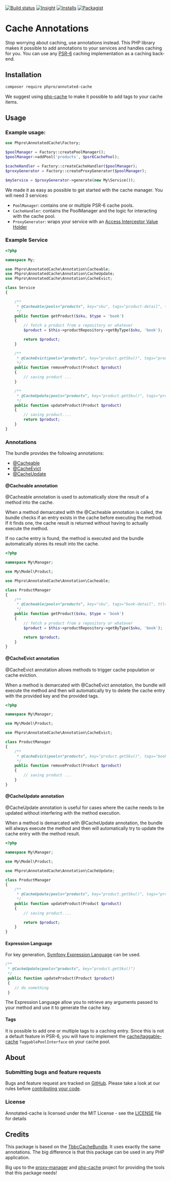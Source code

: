 [![Build status](https://api.travis-ci.org/phpro/annotated-cache.svg)](http://travis-ci.org/phpro/annotated-cache)
[![Insight](https://img.shields.io/sensiolabs/i/a270b460-11f9-482e-851f-abf37b48fec1.svg)](https://insight.sensiolabs.com/projects/a270b460-11f9-482e-851f-abf37b48fec1)
[![Installs](https://img.shields.io/packagist/dt/phpro/annotated-cache.svg)](https://packagist.org/packages/phpro/annotated-cache/stats)
[![Packagist](https://img.shields.io/packagist/v/phpro/annotated-cache.svg)](https://packagist.org/packages/phpro/annotated-cache)

# Cache Annotations

Stop worrying about caching, use annotations instead. 
 This PHP library makes it possible to add annotations to your services and handles caching for you.
 You can use any [PSR-6](http://www.php-fig.org/psr/psr-6/) caching implementation as a caching back-end.
 
## Installation

```sh
composer require phpro/annotated-cache
```

We suggest using [php-cache](http://www.php-cache.com/en/latest/) to make it possible to add tags to your cache items.


## Usage

### Example usage:
```php
use Phpro\AnnotatedCache\Factory;

$poolManager = Factory::createPoolManager();
$poolManager->addPool('products', $psr6CachePool);

$cacheHandler = Factory::createCacheHandler($poolManager);
$proxyGenerator = Factory::createProxyGenerator($poolManager);

$myService = $proxyGenerator->generate(new My\Service());
```

We made it as easy as possible to get started with the cache manager. You will need 3 services:

- `PoolManager`: contains one or multiple PSR-6 cache pools.
- `CacheHandler`: contains the PoolManager and the logic for interacting with the cache pool.
- `ProxyGenerator`: wraps your service with an [Access Interceptor Value Holder](https://ocramius.github.io/ProxyManager/docs/access-interceptor-value-holder.html)


### Example Service
```php
<?php

namespace My;

use Phpro\AnnotatedCache\Annotation\Cacheable;
use Phpro\AnnotatedCache\Annotation\CacheUpdate;
use Phpro\AnnotatedCache\Annotation\CacheEvict;

class Service
{

    /**
     * @Cacheable(pools="products", key="sku", tags="product-detail", ttl=300)
     */
    public function getProduct($sku, $type = 'book')
    {
        // fetch a product from a repository or whatever
        $product = $this->productRepository->getByType($sku, 'book');

        return $product;
    }

    /**
     * @CacheEvict(pools="products", key="product.getSku()", tags="product-overview,product-reports")
     */
    public function removeProduct(Product $product)
    {
        // saving product ...
    }

    /**
     * @CacheUpdate(pools="products", key="product.getSku()", tags="product-detail", ttl=300)
     */
    public function updateProduct(Product $product)
    {
        // saving product....
        return $product;
    }
}
```

### Annotations

The bundle provides the following annotations:
* [@Cacheable](#cacheable-annotation)
* [@CacheEvict](#cacheevict-annotation)
* [@CacheUpdate](#cacheupdate-annotation)

#### @Cacheable annotation

@Cacheable annotation is used to automatically store the result of a method into the cache.

When a method demarcated with the @Cacheable annotation is called, the bundle checks if an entry exists in the cache
before executing the method. If it finds one, the cache result is returned without having to actually execute the method.

If no cache entry is found, the method is executed and the bundle automatically stores its result into the cache.

```PHP
<?php

namespace My\Manager;

use My\Model\Product;

use Phpro\AnnotatedCache\Annotation\Cacheable;

class ProductManager
{
    /**
     * @Cacheable(pools="products", key="sku", tags="book-detail", ttl=500)
     */
    public function getProduct($sku, $type = 'book')
    {
        // fetch a product from a repository or whatever
        $product = $this->productRepository->getByType($sku, 'book');

        return $product;
    }
}
```

#### @CacheEvict annotation

@CacheEvict annotation allows methods to trigger cache population or cache eviction.

When a method is demarcated with @CacheEvict annotation, the bundle will execute the method and then will automatically
try to delete the cache entry with the provided key and the provided tags.

```PHP
<?php

namespace My\Manager;

use My\Model\Product;

use Phpro\AnnotatedCache\Annotation\CacheEvict;

class ProductManager
{
    /**
     * @CacheEvict(pools="products", key="product.getSku()", tags="book-list")
     */
    public function removeProduct(Product $product)
    {
        // saving product ...
    }
}
```

#### @CacheUpdate annotation

@CacheUpdate annotation is useful for cases where the cache needs to be updated without interfering with the method
execution.

When a method is demarcated with @CacheUpdate annotation, the bundle will always execute the method and then will
automatically try to update the cache entry with the method result.

```php
<?php

namespace My\Manager;

use My\Model\Product;

use Phpro\AnnotatedCache\Annotation\CacheUpdate;

class ProductManager
{
    /**
     * @CacheUpdate(pools="products", key="product.getSku()", tags="product-detail", ttl=300)
     */
    public function updateProduct(Product $product)
    {
        // saving product....

        return $product;
    }
}
```

#### Expression Language

For key generation, [Symfony Expression Language](http://symfony.com/doc/current/components/expression_language/index.html) can be used.

```php
/**
 * @CacheUpdate(pools="products", key="product.getSku()")
 */
 public function updateProduct(Product $product)
 {
    // do something
 }
 ```

The Expression Language allow you to retrieve any arguments passed to your method and use it to generate the cache key.

#### Tags

It is possible to add one or multiple tags to a caching entry.
 Since this is not a default feature in PSR-6, you will have to implement the 
 [cache/taggable-cache](http://www.php-cache.com/en/latest/tagging/)
 `TaggablePoolInterface` on your cache pool.


## About

### Submitting bugs and feature requests

Bugs and feature request are tracked on [GitHub](https://github.com/phpro/annotated-cache/issues).
Please take a look at our rules before [contributing your code](CONTRIBUTING.md).

### License

Annotated-cache is licensed under the MIT License - see the [LICENSE](LICENSE) file for details

## Credits
This package is based on the [TbbcCacheBundle](https://github.com/TheBigBrainsCompany/TbbcCacheBundle). 
 It uses exactly the same annotations. 
 The big difference is that this package can be used in any PHP application.

Big ups to the 
 [proxy-manager](http://ocramius.github.io/ProxyManager/) and 
 [php-cache](http://www.php-cache.com/en/latest/) project for providing the tools that this package needs!
